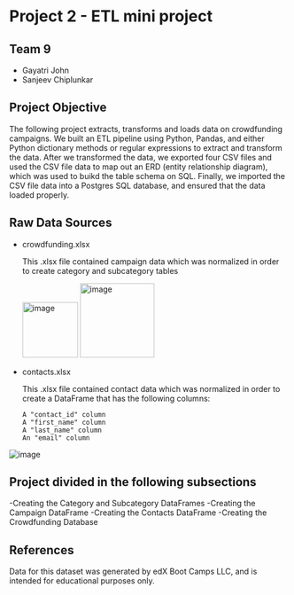 # Project 2 - ETL mini project

## Team 9 
- Gayatri John
- Sanjeev Chiplunkar

## Project Objective
The following project extracts, transforms and loads data on crowdfunding campaigns. We built an ETL pipeline using Python, Pandas, and either Python dictionary methods or regular expressions to extract and transform the data. After we transformed the data, we exported four CSV files and used the CSV file data to map out an ERD (entity relationship diagram), which was used to buikd the table schema on SQL. Finally, we imported the CSV file data into a Postgres SQL database, and ensured that the data loaded properly.

## Raw Data Sources
- crowdfunding.xlsx
  
  This .xlsx file contained campaign data which was normalized in order to create category and subcategory tables
  
  <img width="100" alt="image" src="https://github.com/gayajohn/Crowdfunding_ETL/assets/135036996/5e30a9e8-9315-41a1-880c-240abfca3a64">
  <img width="134" alt="image" src="https://github.com/gayajohn/Crowdfunding_ETL/assets/135036996/5c90cb07-c4ab-4e86-9d16-618140556fda">

- contacts.xlsx

  This .xlsx file contained contact data which was normalized in order to create a DataFrame that has the following columns:
    
      A "contact_id" column
      A "first_name" column
      A "last_name" column
      An "email" column
 ![image](https://github.com/gayajohn/Crowdfunding_ETL/assets/134953074/c45469ad-7801-4737-b386-01380a9f2846)
 

## Project divided in the following subsections

-Creating the Category and Subcategory DataFrames
-Creating the Campaign DataFrame
-Creating the Contacts DataFrame
-Creating the Crowdfunding Database

## References
Data for this dataset was generated by edX Boot Camps LLC, and is intended for educational purposes only.
